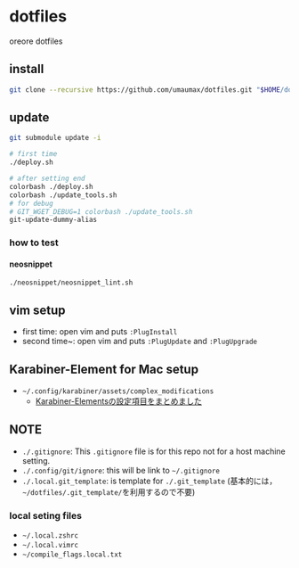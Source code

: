 # dotfiles

oreore dotfiles

## install
```sh
git clone --recursive https://github.com/umaumax/dotfiles.git "$HOME/dotfiles"
```

## update
```sh
git submodule update -i

# first time
./deploy.sh

# after setting end
colorbash ./deploy.sh
colorbash ./update_tools.sh
# for debug
# GIT_WGET_DEBUG=1 colorbash ./update_tools.sh
git-update-dummy-alias
```

### how to test
#### neosnippet
```
./neosnippet/neosnippet_lint.sh
```

## vim setup
* first  time:  open vim and puts `:PlugInstall`
* second time~: open vim and puts `:PlugUpdate` and `:PlugUpgrade`

## Karabiner-Element for Mac setup
* `~/.config/karabiner/assets/complex_modifications`
  * [Karabiner\-Elementsの設定項目をまとめました]( https://qiita.com/s-show/items/a1fd228b04801477729c )

## NOTE
* `./.gitignore`: This `.gitignore` file is for this repo not for a host machine setting.
* `./.config/git/ignore`: this will be link to `~/.gitignore`
* `./.local.git_template`: is template for `./.git_template` (基本的には，`~/dotfiles/.git_template/`を利用するので不要)

### local seting files
* `~/.local.zshrc`
* `~/.local.vimrc`
* `~/compile_flags.local.txt`
